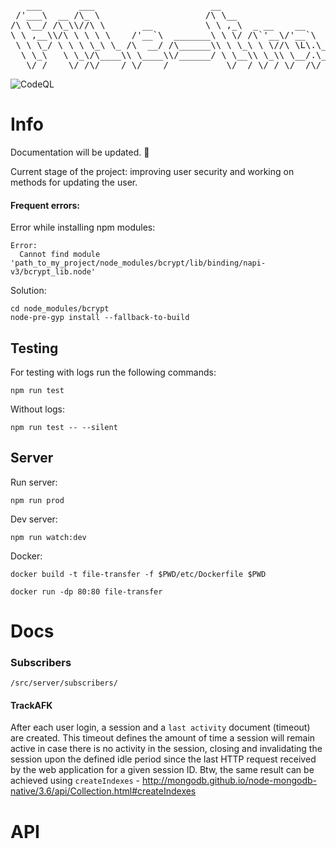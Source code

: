 <pre>
   ___       ___                      __                                        ___                
 /'___\  __ /\_ \                    /\ \__                                   /'___\               
/\ \__/ /\_\\//\ \       __          \ \ ,_\  _ __    __       ___      ____ /\ \__/    __   _ __  
\ \ ,__\\/\ \ \ \ \    /'__`\  _______\ \ \/ /\`'__\/'__`\   /' _ `\   /',__\\ \ ,__\ /'__`\/\`'__\
 \ \ \_/ \ \ \ \_\ \_ /\  __/ /\______\\ \ \_\ \ \//\ \L\.\_ /\ \/\ \ /\__, `\\ \ \_//\  __/\ \ \/ 
  \ \_\   \ \_\/\____\\ \____\\/______/ \ \__\\ \_\\ \__/.\_\\ \_\ \_\\/\____/ \ \_\ \ \____\\ \_\ 
   \/_/    \/_/\/____/ \/____/           \/__/ \/_/ \/__/\/_/ \/_/\/_/ \/___/   \/_/  \/____/ \/_/
</pre>
![CodeQL](https://github.com/loveyousomuch554/file-transfer/workflows/CodeQL/badge.svg?branch=main)

# Info
<p>Documentation will be updated. 🙂</p>

Current stage of the project: improving user security and working on methods for updating the user.

#### Frequent errors:
Error while installing npm modules:
```shell
Error: 
  Cannot find module 'path_to_my_project/node_modules/bcrypt/lib/binding/napi-v3/bcrypt_lib.node'
```

Solution: <br>
```Shell
cd node_modules/bcrypt
node-pre-gyp install --fallback-to-build
```

## Testing
<p>For testing with logs run the following commands:</p>

```shell
npm run test
```
Without logs:
```shell
npm run test -- --silent
```

## Server
Run server:     
```shell
npm run prod
````
Dev server: 
```shell
npm run watch:dev
```

Docker:

```shell
docker build -t file-transfer -f $PWD/etc/Dockerfile $PWD
```

```shell
docker run -dp 80:80 file-transfer 
```

# Docs

### Subscribers
`/src/server/subscribers/`

#### TrackAFK

After each user login, a session and a `last activity` document (timeout) are created. This timeout defines the amount of time a session will remain active in case there is no activity in the session, closing and invalidating the session upon the defined idle period since the last HTTP request received by the web application for a given session ID.
Btw, the same result can be achieved using `createIndexes` - http://mongodb.github.io/node-mongodb-native/3.6/api/Collection.html#createIndexes

# API
